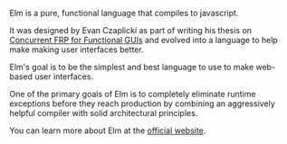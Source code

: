 Elm is a pure, functional language that compiles to javascript.

It was designed by Evan Czaplicki as part of writing his thesis on [Concurrent FRP for Functional GUIs](http://elm-lang.org/papers/concurrent-frp.pdf) and evolved into a language to help make making user interfaces better.

Elm's goal is to be the simplest and best language to use to make web-based user interfaces.

One of the primary goals of Elm is to completely eliminate runtime exceptions before they reach production by combining an aggressively helpful compiler with solid architectural principles.

You can learn more about Elm at the [official website](http://elm-lang.org/).
